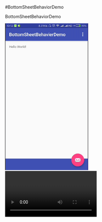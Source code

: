#BottomSheetBehaviorDemo

BottomSheetBehaviorDemo

![device-2016-12-15-101219](/graphics/device-2016-12-15-101219.gif)
![device-2016-12-15-101219](/graphics/device-2016-12-15-101219.mp4)